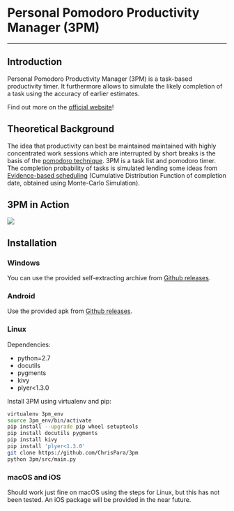 # Personal Pomodoro Productivity Manager (3PM)
----------------------------------------------

## Introduction
Personal Pomodoro Productivity Manager (3PM) is a task-based productivity timer. It furthermore allows to simulate the likely completion of a task using the accuracy of earlier estimates.

Find out more on the [official website](https://chrispara.github.io/3pm/)!

## Theoretical Background
The idea that productivity can best be maintained maintained with highly concentrated work sessions which are interrupted by short breaks is the basis of the [pomodoro technique](https://en.wikipedia.org/wiki/Pomodoro_Technique).
3PM is a task list and pomodoro timer. The completion probability of tasks is simulated lending some ideas from [Evidence-based scheduling](https://www.joelonsoftware.com/2007/10/26/evidence-based-scheduling/) (Cumulative Distribution Function of completion date, obtained using Monte-Carlo Simulation).

## 3PM in Action
![](src/data/demo.gif)

## Installation
### Windows
You can use the provided self-extracting archive from [Github releases](https://github.com/ChrisPara/3pm/releases).

### Android
Use the provided apk from [Github releases](https://github.com/ChrisPara/3pm/releases).

### Linux
Dependencies:

* python=2.7
* docutils
* pygments
* kivy
* plyer<1.3.0

Install 3PM using virtualenv and pip:
```bash
virtualenv 3pm_env
source 3pm_env/bin/activate
pip install --upgrade pip wheel setuptools
pip install docutils pygments
pip install kivy
pip install 'plyer<1.3.0'
git clone https://github.com/ChrisPara/3pm
python 3pm/src/main.py
```

### macOS and iOS
Should work just fine on macOS using the steps for Linux, but this has not been tested. An iOS package will be provided in the near future.
